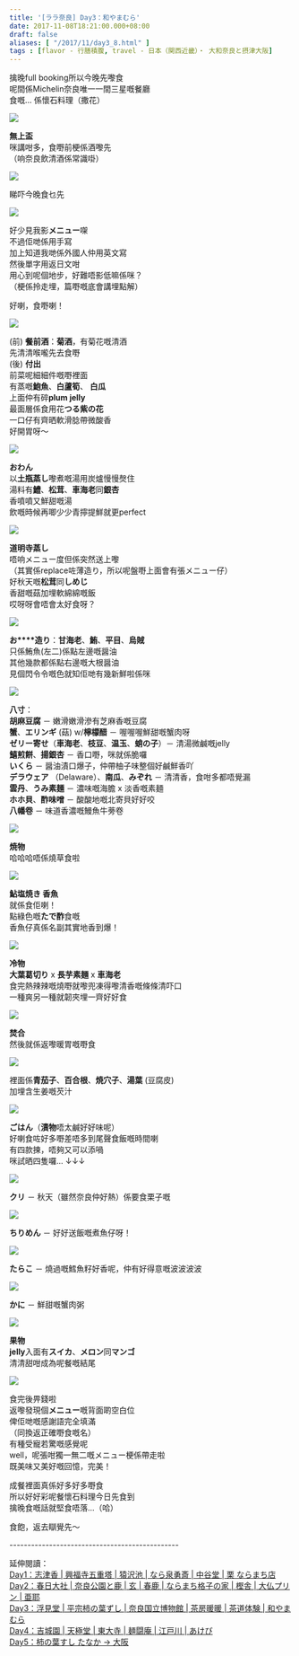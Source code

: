 ```yaml
---
title: '[ララ奈良] Day3：和やまむら'
date: 2017-11-08T18:21:00.000+08:00
draft: false
aliases: [ "/2017/11/day3_8.html" ]
tags : [flavor - 行膳積腹, travel - 日本（関西近畿）・ 大和奈良と摂津大阪]
---
```


擒晚full booking所以今晚先嚟食  
呢間係Michelin奈良唯一一間三星嘅餐廳  
食嘅... 係懷石料理（撒花）  

[![](https://c1.staticflickr.com/5/4456/38005806301_ed55505a8e_z.jpg)](https://c1.staticflickr.com/5/4456/38005806301_ed55505a8e_z.jpg)

**無上盃**  
咪講咁多，食嘢前梗係酒嚟先  
（响奈良飲清酒係常識啩）  

[![](https://c1.staticflickr.com/5/4451/38005804321_967102ee73_z.jpg)](https://c1.staticflickr.com/5/4451/38005804321_967102ee73_z.jpg)

睇吓今晚食乜先  

[![](https://c1.staticflickr.com/5/4507/37296957454_4fd87ccfa6_z.jpg)](https://c1.staticflickr.com/5/4507/37296957454_4fd87ccfa6_z.jpg)

好少見我影**メニュー**㗎  
不過佢哋係用手寫  
加上知道我哋係外國人仲用英文寫  
然後單字用返日文咁  
用心到呢個地步，好難唔影低嘛係咪？  
（梗係拎走埋，篇嘢嘅底會講埋點解）  
  
好喇，食嘢喇！  
  

[![](https://c1.staticflickr.com/5/4471/38005794631_5bfb398de4_z.jpg)](https://c1.staticflickr.com/5/4471/38005794631_5bfb398de4_z.jpg)

(前) **餐前酒**：**菊酒**，有菊花嘅清酒  
先清清喉嚨先去食嘢  
(後) **付出**  
前菜呢細細件嘅嘢裡面  
有蒸嘅**鮑魚**、**白蘆筍**、 **白瓜**  
上面仲有碎**plum jelly**  
最面層係食用花**つる紫の花**  
一口仔有齊晒軟滑腍帶微酸香  
好開胃呀～  

[![](https://c1.staticflickr.com/5/4501/37296951224_6723189813_z.jpg)](https://c1.staticflickr.com/5/4501/37296951224_6723189813_z.jpg)

**おわん**  
以**土瓶蒸し**嚟煮嘅湯用炭爐慢慢㷫住  
湯料有**鱧**、**松茸**、**車海老**同**銀杏**  
香噴噴又鮮甜嘅湯  
飲嘅時候再唧少少青擰提鮮就更perfect  

[![](https://c1.staticflickr.com/5/4494/37975429332_867679d217_z.jpg)](https://c1.staticflickr.com/5/4494/37975429332_867679d217_z.jpg)

**道明寺蒸し**  
唔响メニュー度但係突然送上嚟  
（其實係replace咗薄造り，所以呢盤嘢上面會有張メニュー仔）  
好秋天嘅**松茸**同**しめじ**  
香甜嘅菇加埋軟綿綿嘅飯  
哎呀呀會唔會太好食呀？  

[![](https://c1.staticflickr.com/5/4512/38005798691_0bffe2159a_z.jpg)](https://c1.staticflickr.com/5/4512/38005798691_0bffe2159a_z.jpg)

**お****造り**：**甘海老**、**鮪**、**平目**、**烏賊**  
只係鮪魚(左二)係點左邊嘅醤油  
其他幾款都係點右邊嘅大根醤油  
見個閃令令嘅色就知佢哋有幾新鮮啦係咪  

[![](https://c1.staticflickr.com/5/4368/37066493255_2f58cbe618_z.jpg)](https://c1.staticflickr.com/5/4368/37066493255_2f58cbe618_z.jpg)

**八寸**：  
**胡麻豆腐** － 嫩滑嫩滑滲有芝麻香嘅豆腐  
**蟹**、**エリンギ** (菇) w/**檸檬醋** － 喔喔喔鮮甜嘅蟹肉呀  
**ゼリー寄せ**（**車海老**、**枝豆**、**温玉**、**蛸の子**）－ 清湯微鹹嘅jelly  
**鱚煎餅**、**揚銀杏** － 香口嘢，咪就係脆囉  
**いくら** － 醤油漬口爆子，仲帶柚子味整個好鹹鮮香吖  
**デラウェア** （Delaware）、**南瓜**、**みぞれ** － 清清香，食咁多都唔覺漏  
**雲丹**、**うみ素麺** － 濃味嘅海膽 x 淡香嘅素麺  
**ホホ貝**、**酢味噌** － 酸酸地嘅北寄貝好好咬  
**八幡卷** － 味道香濃嘅鰻魚牛蒡卷  

[![](https://c1.staticflickr.com/5/4444/38005796161_9ce9b85c15_z.jpg)](https://c1.staticflickr.com/5/4444/38005796161_9ce9b85c15_z.jpg)

**焼物**  
哈哈哈唔係燒草食啦  

[![](https://c1.staticflickr.com/5/4469/37296952124_267c57b452_z.jpg)](https://c1.staticflickr.com/5/4469/37296952124_267c57b452_z.jpg)

**鮎塩焼き 香魚**  
就係食佢喇！  
點綠色嘅**たで酢**食嘅  
香魚仔真係名副其實地香到爆！  

[![](https://c1.staticflickr.com/5/4488/37296949894_eeb865fc63_z.jpg)](https://c1.staticflickr.com/5/4488/37296949894_eeb865fc63_z.jpg)

**冷物**  
**大葉葛切り** x **長芋素麺** x **車海老**  
食完熱辣辣嘅燒嘢就嚟兜凍得嚟清香嘅條條清吓口  
一種爽另一種就韌夾埋一齊好好食  

[![](https://c1.staticflickr.com/5/4485/26229665869_88a51b0e06_z.jpg)](https://c1.staticflickr.com/5/4485/26229665869_88a51b0e06_z.jpg)

**焚合**  
然後就係返嚟暖胃嘅嘢食  

[![](https://c1.staticflickr.com/5/4488/38005799581_af3a886f34_z.jpg)](https://c1.staticflickr.com/5/4488/38005799581_af3a886f34_z.jpg)

裡面係**青茄子**、**百合根**、**焼穴子**、**湯葉** (豆腐皮)  
加埋含生姜嘅芡汁  

[![](https://c1.staticflickr.com/5/4453/38005797931_74cae77fda_z.jpg)](https://c1.staticflickr.com/5/4453/38005797931_74cae77fda_z.jpg)

**ごはん**（**漬物**唔太鹹好好味呢）  
好喇食咗好多嘢差唔多到尾聲食飯嘅時間喇  
有四款揀，唔夠又可以添喎  
咪試晒四隻囉... ↓↓↓  

[![](https://c1.staticflickr.com/5/4497/37975428482_28269368b1_z.jpg)](https://c1.staticflickr.com/5/4497/37975428482_28269368b1_z.jpg)

**クリ** － 秋天（雖然奈良仲好熱）係要食栗子嘅  

[![](https://c1.staticflickr.com/5/4499/37296954604_0e36346e1c_z.jpg)](https://c1.staticflickr.com/5/4499/37296954604_0e36346e1c_z.jpg)

**ちりめん** － 好好送飯嘅煮魚仔呀！  

[![](https://c1.staticflickr.com/5/4443/38005792201_636b89a122_z.jpg)](https://c1.staticflickr.com/5/4443/38005792201_636b89a122_z.jpg)

**たらこ** － 燒過嘅鱈魚籽好香呢，仲有好得意嘅波波波波  

[![](https://c1.staticflickr.com/5/4461/26229667359_88726e865c_z.jpg)](https://c1.staticflickr.com/5/4461/26229667359_88726e865c_z.jpg)

**かに** － 鮮甜嘅蟹肉粥  

[![](https://c1.staticflickr.com/5/4503/37296956784_f7b4569332_z.jpg)](https://c1.staticflickr.com/5/4503/37296956784_f7b4569332_z.jpg)

**果物**  
**jelly**入面有**スイカ**、**メロン**同**マンゴ**  
清清甜咁成為呢餐嘅結尾  

[![](https://c1.staticflickr.com/5/4466/38005790501_a18c49303b_z.jpg)](https://c1.staticflickr.com/5/4466/38005790501_a18c49303b_z.jpg)

食完後畀錢啦  
返嚟發現個**メニュー**嘅背面啲空白位  
俾佢哋嘅感謝語完全填滿  
（同換返正確嘢食嘅名）  
有種受寵若驚嘅感覺呢  
well，呢張咁獨一無二嘅メニュー梗係帶走啦  
既美味又美好嘅回憶，完美！  
  
  
成餐裡面真係好多好多嘢食  
所以好好彩呢餐懷石料理今日先食到  
擒晚食嘅話就堅食唔落...（哈）  

  

食飽，返去瞓覺先～  
  
\-----------------------------------------------  
  
延伸閱讀：  
[Day1：志津香 | 興福寺五重塔 | 猿沢池 | なら泉勇斎 | 中谷堂 | 栗 ならまち店](https://www.hidie.net/2017/09/day-1.html)  
[Day2：春日大社 | 奈良公園と鹿 | 玄 | 春鹿 | ならまち格子の家 | 樫舎 | 大仏プリン | 亜耶](https://www.hidie.net/2017/09/day-2.html)  
[Day3：浮見堂 | 平宗柿の葉ずし | 奈良国立博物館 | 茶房暖暖 | 茶道体験 | 和やまむら](https://www.hidie.net/2017/09/day-3.html)  
[Day4：吉城園 | 天極堂 | 東大寺 | 麺闘庵 | 江戸川 | あけび](https://www.hidie.net/2017/09/day-4.html)  
[Day5：柿の葉すし たなか → 大阪](https://www.hidie.net/2017/09/day1.html)